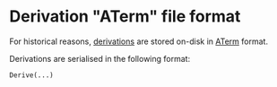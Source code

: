 # Derivation "ATerm" file format

For historical reasons, [derivations](@docroot@/glossary.md#gloss-store-derivation) are stored on-disk in [ATerm](https://homepages.cwi.nl/~daybuild/daily-books/technology/aterm-guide/aterm-guide.html) format.

Derivations are serialised in the following format:

```
Derive(...)
```
